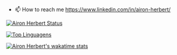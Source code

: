 - 📫 How to reach me https://www.linkedin.com/in/airon-herbert/

[![Airon Herbert Status](https://github-readme-stats.vercel.app/api?username=aironherbert&show_icons=true&hide=contribs)](https://www.linkedin.com/in/airon-herbert/)

[![Top Linguagens](https://github-readme-stats.vercel.app/api/top-langs/?username=aironherbert&layout=compact)](https://github.com/aironherbert/github-readme-stats)

[![Airon Herbert's wakatime stats](https://github-readme-stats.vercel.app/api/wakatime?username=aironherbert)](https://github.com/aironherbert/github-readme-stats)
